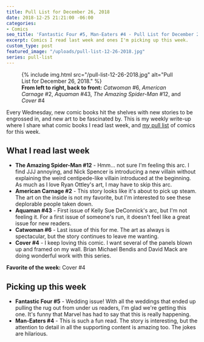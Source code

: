 ```yaml
---
title: Pull List for December 26, 2018
date: 2018-12-25 21:21:00 -06:00
categories:
- Comics
seo_title: 'Fantastic Four #5, Man-Eaters #4 - Pull List for December 26, 2018'
excerpt: Comics I read last week and ones I'm picking up this week.
custom_type: post
featured_image: "/uploads/pull-list-12-26-2018.jpg"
series: pull-list
---
```


<figure class="extendout">
  {% include img.html src="/pull-list-12-26-2018.jpg" alt="Pull List for December 26, 2018." %}
  <figcaption><strong>From left to right, back to front:</strong> <em>Catwoman</em> #6, <em>American Carnage</em> #2, <em>Aquaman</em> #43, <em>The Amazing Spider-Man</em> #12, and <em>Cover</em> #4</figcaption>
</figure>

Every Wednesday, new comic books hit the shelves with new stories to be engrossed in, and new art to be fascinated by. This is my weekly write-up where I share what comic books I read last week, and [my pull list](/topics/#pull-list) of comics for this week.

## What I read last week

- **The Amazing Spider-Man #12** - Hmm… not sure I'm feeling this arc. I find JJJ annoying, and Nick Spencer is introducing a new villain without explaining the weird centipede-like villain introduced at the beginning. As much as I love Ryan Ottley's art, I may have to skip this arc.
- **American Carnage #2** - This story looks like it's about to pick up steam. The art on the inside is not my favorite, but I'm interested to see these deplorable people taken down.
- **Aquaman #43** - First issue of Kelly Sue DeConnick's arc, but I'm not feeling it. For a first issue of someone's run, it doesn't feel like a great issue for new readers.
- **Catwoman #6** - Last issue of this for me. The art as always is spectacular, but the story continues to leave me wanting.
- **Cover #4** - I keep loving this comic. I want several of the panels blown up and framed on my wall. Brian Michael Bendis and David Mack are doing wonderful work with this series.

**Favorite of the week:** Cover #4

## Picking up this week

- **Fantastic Four #5** - Wedding issue! With all the weddings that ended up pulling the rug out from under us readers, I'm glad we're getting this one. It's funny that Marvel has had to say that this is really happening.
- **Man-Eaters #4** - This is such a fun read. The story is interesting, but the attention to detail in all the supporting content is amazing too. The jokes are hilarious.
